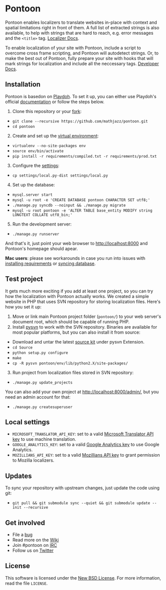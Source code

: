 Pontoon
=======
Pontoon enables localizers to translate websites in-place with context and spatial limitations right in front of them. A full list of extracted strings is also available, to help with strings that are hard to reach, e.g. error messages and the `<title>` tag. [Localizer Docs](https://developer.mozilla.org/en-US/docs/Localizing_with_Pontoon).

To enable localization of your site with Pontoon, include a script to overcome cross frame scripting, and Pontoon will autodetect strings. Or, to make the best out of Pontoon, fully prepare your site with hooks that will mark strings for localization and include all the neccessary tags. [Developer Docs](https://developer.mozilla.org/en-US/docs/Implementing_Pontoon_Mozilla).

Installation
------------
Pontoon is basedon on [Playdoh](https://github.com/mozilla/playdoh). To set it up, you can either use Playdoh's official [documentation](http://playdoh.readthedocs.org/en/latest/) or follow the steps below.

1. Clone this repository or your [fork](http://help.github.com/fork-a-repo/):
 * `git clone --recursive https://github.com/mathjazz/pontoon.git`
 * `cd pontoon`
2. Create and set up the [virtual environment](http://www.virtualenv.org/en/latest/index.html):
 * `virtualenv --no-site-packages env`
 * `source env/bin/activate`
 * `pip install -r requirements/compiled.txt -r requirements/prod.txt`
3. Configure the [settings](#local-settings):
 * `cp settings/local.py-dist settings/local.py`
4. Set up the database:
 * `mysql.server start`
 * `mysql -u root -e 'CREATE DATABASE pontoon CHARACTER SET utf8;'`
 * `./manage.py syncdb --noinput && ./manage.py migrate`
 * `mysql -u root pontoon -e 'ALTER TABLE base_entity MODIFY string LONGTEXT COLLATE utf8_bin;'`
5. Run the development server:
 * `./manage.py runserver`

And that's it, just point your web browser to [http://localhost:8000](http://localhost:8000) and Pontoon's homepage should apear.

__Mac users__: please see workarounds in case you run into issues with [installing requirements](/../../issues/16) or [syncing database](/../../issues/18).

Test project
------------
It gets much more exciting if you add at least one project, so you can try how the localization with Pontoon actually works. We created a simple website in PHP that uses SVN repository for storing localization files. Here's how you set it up:

1. Move or link main Pontoon project folder (`pontoon/`) to your web server's document root, which should be capable of running PHP.
2. Install [pysvn](http://pysvn.tigris.org/project_downloads.html) to work with the SVN repository. Binaries are available for most popular platforms, but you can also install it from source:
 * Download and untar the latest [source kit](http://pysvn.tigris.org/project_downloads.html) under pysvn Extension.
 * `cd Source`
 * `python setup.py configure`
 * `make`
 * `cp -R pysvn pontoon/env/lib/python2.X/site-packages/`
3. Run project from localization files stored in SVN repository:
 * `./manage.py update_projects`

You can also add your own project at [http://localhost:8000/admin/](http://localhost:8000/admin/), but you need an admin account for that:
 * `./manage.py createsuperuser`

Local settings
--------------
 * `MICROSOFT_TRANSLATOR_API_KEY`: set to a valid [Microsoft Translator API key](http://msdn.microsoft.com/en-us/library/hh454950) to use machine translation.
 * `GOOGLE_ANALYTICS_KEY`: set to a valid [Google Analytics key](https://www.google.com/analytics/) to use Google Analytics.
 * `MOZILLIANS_API_KEY`: set to a valid [Mozillians API key](https://wiki.mozilla.org/Mozillians/API-Specification) to grant permission to Mozilla localizers.

Updates
-------
To sync your repository with upstream changes, just update the code using git:

* `git pull && git submodule sync --quiet && git submodule update --init --recursive`

Get involved
------------
* File a [bug](https://bugzilla.mozilla.org/enter_bug.cgi?product=Webtools&component=Pontoon&rep_platform=all&op_sys=all)
* Read more on the [Wiki](https://github.com/mathjazz/pontoon/wiki)
* Join #pontoon on [IRC](https://cbe001.chat.mibbit.com/?url=irc%3A%2F%2Firc.mozilla.org%2Fpontoon)
* Follow us on [Twitter](https://twitter.com/#!/mozillapontoon)

License
-------
This software is licensed under the [New BSD License](http://creativecommons.org/licenses/BSD/). For more information, read the file `LICENSE`.
